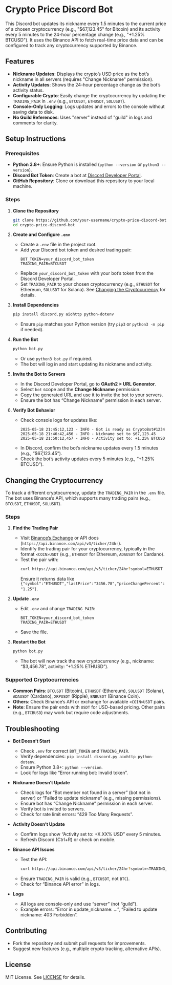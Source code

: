 # Crypto Price Discord Bot

This Discord bot updates its nickname every 1.5 minutes to the current price of a chosen cryptocurrency (e.g., "$67,123.45" for Bitcoin) and its activity every 5 minutes to the 24-hour percentage change (e.g., "+1.25% BTCUSD"). It uses the Binance API to fetch real-time price data and can be configured to track any cryptocurrency supported by Binance.

## Features
- **Nickname Updates**: Displays the crypto’s USD price as the bot’s nickname in all servers (requires "Change Nickname" permission).
- **Activity Updates**: Shows the 24-hour percentage change as the bot’s activity status.
- **Configurable Crypto**: Easily change the cryptocurrency by updating the `TRADING_PAIR` in `.env` (e.g., `BTCUSDT`, `ETHUSDT`, `SOLUSDT`).
- **Console-Only Logging**: Logs updates and errors to the console without saving data to disk.
- **No Guild References**: Uses "server" instead of "guild" in logs and comments for clarity.

## Setup Instructions

### Prerequisites
- **Python 3.8+**: Ensure Python is installed (`python --version` or `python3 --version`).
- **Discord Bot Token**: Create a bot at [Discord Developer Portal](https://discord.com/developers/applications).
- **GitHub Repository**: Clone or download this repository to your local machine.

### Steps
1. **Clone the Repository**
   ```bash
   git clone https://github.com/your-username/crypto-price-discord-bot.git
   cd crypto-price-discord-bot
   ```

2. **Create and Configure `.env`**
   - Create a `.env` file in the project root.
   - Add your Discord bot token and desired trading pair:
     ```env
     BOT_TOKEN=your_discord_bot_token
     TRADING_PAIR=BTCUSDT
     ```
   - Replace `your_discord_bot_token` with your bot’s token from the Discord Developer Portal.
   - Set `TRADING_PAIR` to your chosen cryptocurrency (e.g., `ETHUSDT` for Ethereum, `SOLUSDT` for Solana). See [Changing the Cryptocurrency](#changing-the-cryptocurrency) for details.

3. **Install Dependencies**
   ```bash
   pip install discord.py aiohttp python-dotenv
   ```
   - Ensure `pip` matches your Python version (try `pip3` or `python3 -m pip` if needed).

4. **Run the Bot**
   ```bash
   python bot.py
   ```
   - Or use `python3 bot.py` if required.
   - The bot will log in and start updating its nickname and activity.

5. **Invite the Bot to Servers**
   - In the Discord Developer Portal, go to **OAuth2 > URL Generator**.
   - Select `bot` scope and the **Change Nickname** permission.
   - Copy the generated URL and use it to invite the bot to your servers.
   - Ensure the bot has “Change Nickname” permission in each server.

6. **Verify Bot Behavior**
   - Check console logs for updates like:
     ```
     2025-05-18 21:45:12,123 - INFO - Bot is ready as CryptoBot#1234
     2025-05-18 21:46:42,456 - INFO - Nickname set to $67,123.45
     2025-05-18 21:50:12,457 - INFO - Activity set to: +1.25% BTCUSD
     ```
   - In Discord, confirm the bot’s nickname updates every 1.5 minutes (e.g., “$67,123.45”).
   - Check the bot’s activity updates every 5 minutes (e.g., “+1.25% BTCUSD”).

## Changing the Cryptocurrency

To track a different cryptocurrency, update the `TRADING_PAIR` in the `.env` file. The bot uses Binance’s API, which supports many trading pairs (e.g., `BTCUSDT`, `ETHUSDT`, `SOLUSDT`).

### Steps
1. **Find the Trading Pair**
   - Visit [Binance’s Exchange](https://www.binance.com/en/trade) or API docs (`https://api.binance.com/api/v3/ticker/24hr`).
   - Identify the trading pair for your cryptocurrency, typically in the format `<COIN>USDT` (e.g., `ETHUSDT` for Ethereum, `ADAUSDT` for Cardano).
   - Test the pair with:
     ```bash
     curl https://api.binance.com/api/v3/ticker/24hr?symbol=ETHUSDT
     ```
     Ensure it returns data like `{"symbol":"ETHUSDT","lastPrice":"3456.78","priceChangePercent":"1.25"}`.

2. **Update `.env`**
   - Edit `.env` and change `TRADING_PAIR`:
     ```env
     BOT_TOKEN=your_discord_bot_token
     TRADING_PAIR=ETHUSDT
     ```
   - Save the file.

3. **Restart the Bot**
   ```bash
   python bot.py
   ```
   - The bot will now track the new cryptocurrency (e.g., nickname: “$3,456.78”, activity: “+1.25% ETHUSD”).

### Supported Cryptocurrencies
- **Common Pairs**: `BTCUSDT` (Bitcoin), `ETHUSDT` (Ethereum), `SOLUSDT` (Solana), `ADAUSDT` (Cardano), `XRPUSDT` (Ripple), `BNBUSDT` (Binance Coin).
- **Others**: Check Binance’s API or exchange for available `<COIN>USDT` pairs.
- **Note**: Ensure the pair ends with `USDT` for USD-based pricing. Other pairs (e.g., `BTCBUSD`) may work but require code adjustments.

## Troubleshooting
- **Bot Doesn’t Start**
  - Check `.env` for correct `BOT_TOKEN` and `TRADING_PAIR`.
  - Verify dependencies: `pip install discord.py aiohttp python-dotenv`.
  - Ensure Python 3.8+: `python --version`.
  - Look for logs like “Error running bot: Invalid token”.

- **Nickname Doesn’t Update**
  - Check logs for “Bot member not found in a server” (bot not in server) or “Failed to update nickname” (e.g., missing permissions).
  - Ensure bot has “Change Nickname” permission in each server.
  - Verify bot is invited to servers.
  - Check for rate limit errors: “429 Too Many Requests”.

- **Activity Doesn’t Update**
  - Confirm logs show “Activity set to: +X.XX% <COIN>USD” every 5 minutes.
  - Refresh Discord (Ctrl+R) or check on mobile.

- **Binance API Issues**
  - Test the API:
    ```bash
    curl https://api.binance.com/api/v3/ticker/24hr?symbol=<TRADING_PAIR>
    ```
  - Ensure `TRADING_PAIR` is valid (e.g., `BTCUSDT`, not `BTC`).
  - Check for “Binance API error” in logs.

- **Logs**
  - All logs are console-only and use “server” (not “guild”).
  - Example errors: “Error in update_nickname: ...”, “Failed to update nickname: 403 Forbidden”.

## Contributing
- Fork the repository and submit pull requests for improvements.
- Suggest new features (e.g., multiple crypto tracking, alternative APIs).

## License
MIT License. See [LICENSE](LICENSE) for details.
